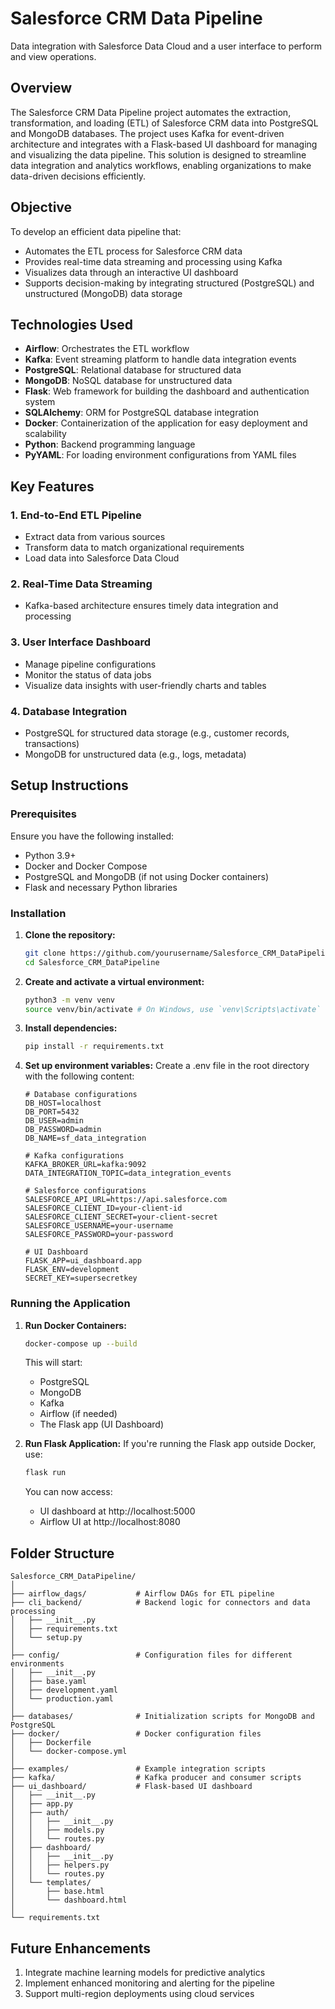# Salesforce CRM Data Pipeline

Data integration with Salesforce Data Cloud and a user interface to perform and view operations.

## Overview

The Salesforce CRM Data Pipeline project automates the extraction, transformation, and loading (ETL) of Salesforce CRM data into PostgreSQL and MongoDB databases. The project uses Kafka for event-driven architecture and integrates with a Flask-based UI dashboard for managing and visualizing the data pipeline. This solution is designed to streamline data integration and analytics workflows, enabling organizations to make data-driven decisions efficiently.

## Objective

To develop an efficient data pipeline that:
- Automates the ETL process for Salesforce CRM data
- Provides real-time data streaming and processing using Kafka
- Visualizes data through an interactive UI dashboard
- Supports decision-making by integrating structured (PostgreSQL) and unstructured (MongoDB) data storage

## Technologies Used

- **Airflow**: Orchestrates the ETL workflow
- **Kafka**: Event streaming platform to handle data integration events
- **PostgreSQL**: Relational database for structured data
- **MongoDB**: NoSQL database for unstructured data
- **Flask**: Web framework for building the dashboard and authentication system
- **SQLAlchemy**: ORM for PostgreSQL database integration
- **Docker**: Containerization of the application for easy deployment and scalability
- **Python**: Backend programming language
- **PyYAML**: For loading environment configurations from YAML files

## Key Features

### 1. End-to-End ETL Pipeline
- Extract data from various sources
- Transform data to match organizational requirements
- Load data into Salesforce Data Cloud

### 2. Real-Time Data Streaming
- Kafka-based architecture ensures timely data integration and processing

### 3. User Interface Dashboard
- Manage pipeline configurations
- Monitor the status of data jobs
- Visualize data insights with user-friendly charts and tables

### 4. Database Integration
- PostgreSQL for structured data storage (e.g., customer records, transactions)
- MongoDB for unstructured data (e.g., logs, metadata)

## Setup Instructions

### Prerequisites

Ensure you have the following installed:
- Python 3.9+
- Docker and Docker Compose
- PostgreSQL and MongoDB (if not using Docker containers)
- Flask and necessary Python libraries

### Installation

1. **Clone the repository:**
   ```bash
   git clone https://github.com/yourusername/Salesforce_CRM_DataPipeline.git
   cd Salesforce_CRM_DataPipeline
   ```

2. **Create and activate a virtual environment:**
   ```bash
   python3 -m venv venv
   source venv/bin/activate # On Windows, use `venv\Scripts\activate`
   ```

3. **Install dependencies:**
   ```bash
   pip install -r requirements.txt
   ```

4. **Set up environment variables:**
   Create a .env file in the root directory with the following content:
   ```dotenv
   # Database configurations
   DB_HOST=localhost
   DB_PORT=5432
   DB_USER=admin
   DB_PASSWORD=admin
   DB_NAME=sf_data_integration

   # Kafka configurations
   KAFKA_BROKER_URL=kafka:9092
   DATA_INTEGRATION_TOPIC=data_integration_events

   # Salesforce configurations
   SALESFORCE_API_URL=https://api.salesforce.com
   SALESFORCE_CLIENT_ID=your-client-id
   SALESFORCE_CLIENT_SECRET=your-client-secret
   SALESFORCE_USERNAME=your-username
   SALESFORCE_PASSWORD=your-password

   # UI Dashboard
   FLASK_APP=ui_dashboard.app
   FLASK_ENV=development
   SECRET_KEY=supersecretkey
   ```

### Running the Application

1. **Run Docker Containers:**
   ```bash
   docker-compose up --build
   ```
   This will start:
   - PostgreSQL
   - MongoDB
   - Kafka
   - Airflow (if needed)
   - The Flask app (UI Dashboard)

2. **Run Flask Application:**
   If you're running the Flask app outside Docker, use:
   ```bash
   flask run
   ```
   You can now access:
   - UI dashboard at http://localhost:5000
   - Airflow UI at http://localhost:8080

## Folder Structure

```plaintext
Salesforce_CRM_DataPipeline/
│
├── airflow_dags/           # Airflow DAGs for ETL pipeline
├── cli_backend/            # Backend logic for connectors and data processing
│   ├── __init__.py
│   ├── requirements.txt
│   └── setup.py
│
├── config/                 # Configuration files for different environments
│   ├── __init__.py
│   ├── base.yaml
│   ├── development.yaml
│   └── production.yaml
│
├── databases/              # Initialization scripts for MongoDB and PostgreSQL
├── docker/                 # Docker configuration files
│   ├── Dockerfile
│   └── docker-compose.yml
│
├── examples/               # Example integration scripts
├── kafka/                  # Kafka producer and consumer scripts
├── ui_dashboard/           # Flask-based UI dashboard
│   ├── __init__.py
│   ├── app.py
│   ├── auth/
│   │   ├── __init__.py
│   │   ├── models.py
│   │   └── routes.py
│   ├── dashboard/
│   │   ├── __init__.py
│   │   ├── helpers.py
│   │   └── routes.py
│   └── templates/
│       ├── base.html
│       └── dashboard.html
│
└── requirements.txt
```

## Future Enhancements

1. Integrate machine learning models for predictive analytics
2. Implement enhanced monitoring and alerting for the pipeline
3. Support multi-region deployments using cloud services
